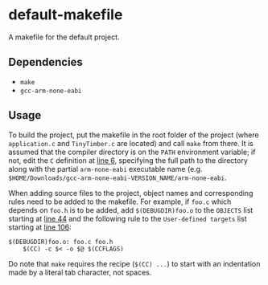 # default-makefile
A makefile for the default project.

## Dependencies
* `make`
* `gcc-arm-none-eabi`

## Usage
To build the project, put the makefile in the root folder of the project (where
`application.c` and `TinyTimber.c` are located) and call `make` from there. It
is assumed that the compiler directory is on the `PATH` environment variable; if
not, edit the `C` definition at [line 6](Makefile#L6), specifying the full path
to the directory along with the partial `arm-none-eabi` executable name (e.g.
`$HOME/Downloads/gcc-arm-none-eabi-VERSION_NAME/arm-none-eabi`.

When adding source files to the project, object names and corresponding rules
need to be added to the makefile. For example, if `foo.c` which depends on
`foo.h` is to be added, add `$(DEBUGDIR)foo.o` to the `OBJECTS` list starting at
[line 44](Makefile#L44) and the following rule to the `User-defined targets`
list starting at [line 106](Makefile#L106):
```
$(DEBUGDIR)foo.o: foo.c foo.h
	$(CC) -c $< -o $@ $(CCFLAGS)
```
Do note that `make` requires the recipe (`$(CC) ...`) to start with an
indentation made by a literal tab character, not spaces.
